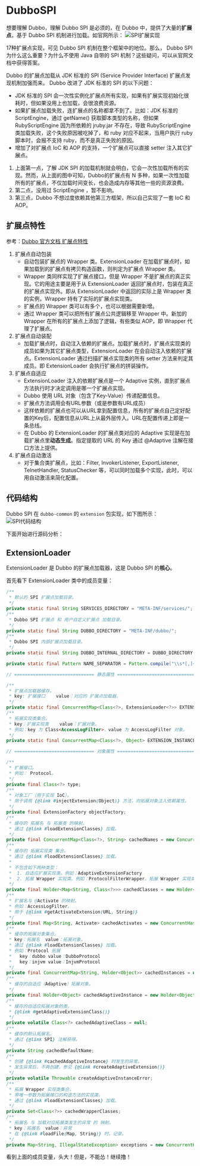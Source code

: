 # DubboSPI

想要理解 Dubbo，理解 Dubbo SPI 是必须的，在 Dubbo 中，提供了大量的**扩展点**，基于 Dubbo SPI 机制进行加载。如官网所示：
![SPI扩展实现](/images/dubbo/SPI扩展实现.png)

17种扩展点实现，可见 Dubbo SPI 机制在整个框架中的地位。那么， Dubbo SPI 为什么这么重要？为什么不使用 Java 自带的 SPI 机制？这些疑问，可以从官网文档中获得答案。

Dubbo 的扩展点加载从 JDK 标准的 SPI (Service Provider Interface) 扩展点发现机制加强而来。 Dubbo 改进了 JDK 标准的 SPI 的以下问题：

- JDK 标准的 SPI 会一次性实例化扩展点所有实现，如果有扩展实现初始化很耗时，但如果没用上也加载，会很浪费资源。
- 如果扩展点加载失败，连扩展点的名称都拿不到了。比如：JDK 标准的 ScriptEngine，通过 getName() 获取脚本类型的名称，但如果 RubyScriptEngine 因为所依赖的 jruby.jar 不存在，导致 RubyScriptEngine 类加载失败，这个失败原因被吃掉了，和 ruby 对应不起来，当用户执行 ruby 脚本时，会报不支持 ruby，而不是真正失败的原因。
- 增加了对扩展点 IoC 和 AOP 的支持，一个扩展点可以直接 setter 注入其它扩展点。

1. 上面第一点，了解 JDK SPI 的加载机制就会明白，它会一次性加载所有的实现。然而，从上面的图中可知，Dubbo的扩展点有 N 多种，如果一次性加载所有的扩展点，不仅加载时间变长，也会造成内存等其他一些的资源浪费。
2. 第二点，没用过 ScriptEngine ，暂不影响。
3. 第三点，Dubbo 不想过度依赖其他第三方框架，所以自己实现了一套 IoC 和 AOP。

## 扩展点特性
参考：[Dubbo 官方文档 扩展点特性](https://dubbo.apache.org/zh/docs/v2.7/dev/spi/#%E6%89%A9%E5%B1%95%E7%82%B9%E7%89%B9%E6%80%A7)
1. 扩展点自动包装
    - 自动包装扩展点的 Wrapper 类。ExtensionLoader 在加载扩展点时，如果加载到的扩展点有拷贝构造函数，则判定为扩展点 Wrapper 类。
    - Wrapper 类同样实现了扩展点接口，但是 Wrapper 不是扩展点的真正实现。它的用途主要是用于从 ExtensionLoader 返回扩展点时，包装在真正的扩展点实现外。即从 ExtensionLoader 中返回的实际上是 Wrapper 类的实例，Wrapper 持有了实际的扩展点实现类。
    - 扩展点的 Wrapper 类可以有多个，也可以根据需要新增。
    - 通过 Wrapper 类可以把所有扩展点公共逻辑移至 Wrapper 中。新加的 Wrapper 在所有的扩展点上添加了逻辑，有些类似 AOP，即 Wrapper 代理了扩展点。
2. 扩展点自动装配
    - 加载扩展点时，自动注入依赖的扩展点。加载扩展点时，扩展点实现类的成员如果为其它扩展点类型，ExtensionLoader 在会自动注入依赖的扩展点。ExtensionLoader 通过扫描扩展点实现类的所有 setter 方法来判定其成员。即 ExtensionLoader 会执行扩展点的拼装操作。
3. 扩展点自适应
    - ExtensionLoader 注入的依赖扩展点是一个 Adaptive 实例，直到扩展点方法执行时才决定调用是哪一个扩展点实现。
    - Dubbo 使用 URL 对象（包含了Key-Value）传递配置信息。
    - 扩展点方法调用会有URL参数（或是参数有URL成员）
    - 这样依赖的扩展点也可以从URL拿到配置信息，所有的扩展点自己定好配置的Key后，配置信息从URL上从最外层传入。URL在配置传递上即是一条总线。
    - 在 Dubbo 的 ExtensionLoader 的扩展点类对应的 Adaptive 实现是在加载扩展点里**动态生成**。指定提取的 URL 的 Key 通过 @Adaptive 注解在接口方法上提供。
4. 扩展点自动激活
    - 对于集合类扩展点，比如：Filter, InvokerListener, ExportListener, TelnetHandler, StatusChecker 等，可以同时加载多个实现，此时，可以用自动激活来简化配置。


## 代码结构

Dubbo SPI 在 `dubbo-common` 的 `extension` 包实现，如下图所示：<br>
![SPI代码结构](/images/dubbo/SPI代码结构.png)

下面开始进行源码分析：

## ExtensionLoader

ExtensionLoader 是 Dubbo 的扩展点加载器，这是 Dubbo SPI 的**核心**。

首先看下 ExtensionLoader 类中的成员变量：

```java
/**
 * 默认的 SPI 扩展点加载目录。
 */
private static final String SERVICES_DIRECTORY = "META-INF/services/";
/**
 * Dubbo SPI 扩展点 和 用户自定义扩展点 加载目录。
 */
private static final String DUBBO_DIRECTORY = "META-INF/dubbo/";
/**
 * Dubbo SPI 内部扩展点加载目录。
 */
private static final String DUBBO_INTERNAL_DIRECTORY = DUBBO_DIRECTORY + "internal/";

private static final Pattern NAME_SEPARATOR = Pattern.compile("\\s*[,]+\\s*");

// ============================== 静态属性 ==============================

/**
 * 扩展点加载器缓存。
 * key: 扩展接口    value：对应的 扩展点加载器。
 */
private static final ConcurrentMap<Class<?>, ExtensionLoader<?>> EXTENSION_LOADERS = new ConcurrentHashMap<Class<?>, ExtensionLoader<?>>();
/**
 * 拓展实现类集合。
 * key：扩展实现类    value：扩展对象。
 * 例如：key 为 Class<AccessLogFilter>，value 为 AccessLogFilter 对象。
 */
private static final ConcurrentMap<Class<?>, Object> EXTENSION_INSTANCES = new ConcurrentHashMap<Class<?>, Object>();

// ============================== 对象属性 ==============================

/**
 * 扩展接口。
 * 例如： Protocol。
 */
private final Class<?> type;
/**
 * 对象工厂（用于实现 IoC）。
 * 用于调用 {@link #injectExtension(Object)} 方法，向拓展对象注入依赖属性。
 */
private final ExtensionFactory objectFactory;
/**
 * 缓存的 拓展名 与 拓展类 的映射。
 * 通过 {@link #loadExtensionClasses} 加载。
 */
private final ConcurrentMap<Class<?>, String> cachedNames = new ConcurrentHashMap<Class<?>, String>();
/**
 * 缓存的 拓展实现类 集合。
 * 通过 {@link #loadExtensionClasses} 加载。
 *
 * 不包含如下两种类型：
 *  1. 自适应扩展实现类。例如：AdaptiveExtensionFactory
 *  2. 拓展 Wrapper 实现类。例如：ProtocolFilterWrapper。拓展 Wrapper 实现类，会添加到 {@link #cachedWrapperClasses} 中。
 */
private final Holder<Map<String, Class<?>>> cachedClasses = new Holder<Map<String, Class<?>>>();
/**
 * 扩展名与 @Activate 的映射。
 * 例如：AccessLogFilter。
 * 用于 {@link #getActivateExtension(URL, String)}
 */
private final Map<String, Activate> cachedActivates = new ConcurrentHashMap<String, Activate>();
/**
 * 缓存的拓展对象集合。
 * key：拓展名  value：拓展对象。
 * 通过 {@link #loadExtensionClasses} 加载。
 * 例如：Protocol 拓展
 *   key：dubbo value：DubboProtocol
 *   key：injvm value：InjvmProtocol
 */
private final ConcurrentMap<String, Holder<Object>> cachedInstances = new ConcurrentHashMap<String, Holder<Object>>();
/**
 * 缓存的自适应（Adaptive）拓展对象。
 */
private final Holder<Object> cachedAdaptiveInstance = new Holder<Object>();
/**
 * 缓存的自适应拓展对象的类。
 * {@link #getAdaptiveExtensionClass()}
 */
private volatile Class<?> cachedAdaptiveClass = null;
/**
 * 缓存的默认拓展名。
 * 通过 {@link SPI} 注解获得。
 */
private String cachedDefaultName;
/**
 * 创建 {@link #cachedAdaptiveInstance} 时发生的异常。
 * 发生异常后，不再创建，参见 {@link #createAdaptiveExtension()}
 */
private volatile Throwable createAdaptiveInstanceError;
/**
 * 拓展 Wrapper 实现类集合。
 * 带唯一参数为拓展接口的构造方法的实现类。
 * 通过 {@link #loadExtensionClasses} 加载。
 */
private Set<Class<?>> cachedWrapperClasses;
/**
 * 拓展名 与 加载对应拓展类发生的异常 的 映射。
 * key：拓展名  value：异常
 * 在 {@link #loadFile(Map, String)} 时，记录。
 */
private Map<String, IllegalStateException> exceptions = new ConcurrentHashMap<String, IllegalStateException>();
```

看到上面的成员变量，头大！但是，不能怂！继续撸！



